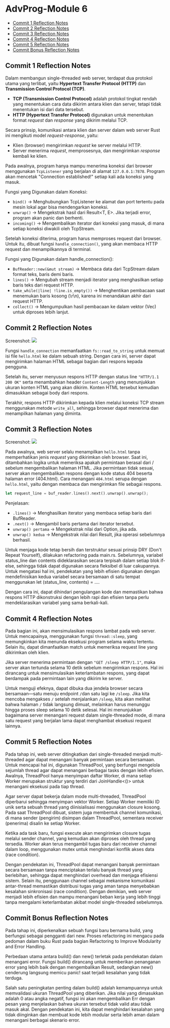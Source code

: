 # AdvProg-Module 6

- [Commit 1 Reflection Notes](#commit-1-reflection-notes)
- [Commit 2 Reflection Notes](#commit-2-reflection-notes)
- [Commit 3 Reflection Notes](#commit-3-reflection-notes)
- [Commit 4 Reflection Notes](#commit-4-reflection-notes)
- [Commit 5 Reflection Notes](#commit-5-reflection-notes)
- [Commit Bonus Reflection Notes](#commit-bonus-reflection-notes)

## Commit 1 Reflection Notes
Dalam membangun single-threaded web server, terdapat dua protokol utama yang terlibat, yaitu **Hypertext Transfer Protocol (HTTP)** dan **Transmission Control Protocol (TCP)**.
- **TCP (Transmission Control Protocol)** adalah protokol tingkat rendah yang menentukan cara data dikirim antara klien dan server, tetapi tidak menentukan isi dari data tersebut.
- **HTTP (Hypertext Transfer Protocol)** digunakan untuk menentukan format *request* dan *response* yang dikirim melalui TCP.

Secara prinsip, komunikasi antara klien dan server dalam web server Rust ini mengikuti model *request-response*, yaitu:
- Klien (browser) mengirimkan *request* ke server melalui HTTP.
- Server menerima *request*, memprosesnya, dan mengirimkan *response* kembali ke klien.

Pada awalnya, program hanya mampu menerima koneksi dari browser menggunakan `TcpListener` yang berjalan di alamat `127.0.0.1:7878`. Program akan mencetak "Connection established!" setiap kali ada koneksi yang masuk.

Fungsi yang Digunakan dalam Koneksi:
- `bind()` → Menghubungkan TcpListener ke alamat dan port tertentu pada mesin lokal agar bisa mendengarkan koneksi.
- `unwrap()` → Mengekstrak hasil dari Result<T, E>. Jika terjadi error, program akan panic dan berhenti.
- `incoming()` → Mengembalikan iterator dari koneksi yang masuk, di mana setiap koneksi diwakili oleh TcpStream.

Setelah koneksi diterima, program harus memproses request dari browser. Untuk itu, dibuat fungsi `handle_connection()`, yang akan membaca HTTP request dan menampilkannya di terminal.

Fungsi yang Digunakan dalam handle_connection():
- `BufReader::new(&mut stream)` → Membaca data dari TcpStream dalam format teks, baris demi baris.
- `lines()` → Mengubah stream menjadi iterator yang menghasilkan setiap baris teks dari request HTTP.
- `take_while(|line| !line.is_empty())` → Menghentikan pembacaan saat menemukan baris kosong (\r\n), karena ini menandakan akhir dari request HTTP.
- `collect()` → Mengumpulkan hasil pembacaan ke dalam vektor (Vec<String>) untuk diproses lebih lanjut.

## Commit 2 Reflection Notes
Screenshot:
 <img src='img/commit2.png'>

 Fungsi `handle_connection` memanfaatkan `fs::read_to_string` untuk memuat isi file `hello.html` ke dalam sebuah string. Dengan cara ini, server dapat mengirimkan halaman HTML sebagai bagian dari respons kepada pengguna.

Setelah itu, server menyusun respons HTTP dengan status line `"HTTP/1.1 200 OK"` serta menambahkan header `Content-Length` yang menunjukkan ukuran konten HTML yang akan dikirim. Konten HTML tersebut kemudian dimasukkan sebagai body dari respons.

Terakhir, respons HTTP dikirimkan kepada klien melalui koneksi TCP stream menggunakan metode `write_all`, sehingga browser dapat menerima dan menampilkan halaman yang diminta.

## Commit 3 Reflection Notes
Screenshot:
 <img src='img/commit3.png'>

 Pada awalnya, web server selalu menampilkan `hello.html` tanpa memperhatikan jenis *request* yang dikirimkan oleh browser. Saat ini, ditambahkan logika untuk memeriksa apakah permintaan berasal dari / sebelum mengembalikan halaman HTML. Jika permintaan tidak sesuai, server akan mengembalikan respons dengan kode status 404 beserta halaman error (404.html). Cara menangani `404.html` serupa dengan `hello.html`, yaitu dengan membaca dan mengirimkan file sebagai respons.

 ```rust
 let request_line = buf_reader.lines().next().unwrap().unwrap();
```

Penjelasan:

- `.lines()` → Menghasilkan iterator yang membaca setiap baris dari BufReader.
- `.next()` → Mengambil baris pertama dari iterator tersebut.
- `unwrap() pertama` → Mengekstrak nilai dari Option, jika ada.
- `unwrap() kedua` → Mengekstrak nilai dari Result, jika operasi sebelumnya berhasil.

Untuk menjaga kode tetap bersih dan terstruktur sesuai prinsip DRY (Don't Repeat Yourself), dilakukan refactoring pada main.rs. Sebelumnya, variabel status_line dan contents dideklarasikan secara terpisah dalam setiap blok if-else, sehingga tidak dapat digunakan secara fleksibel di luar cakupannya. Untuk mengatasi hal ini, pendekatan yang lebih efisien digunakan dengan mendefinisikan kedua variabel secara bersamaan di satu tempat menggunakan let (status_line, contents) = ....

Dengan cara ini, dapat dihindari pengulangan kode dan memastikan bahwa respons HTTP dikonstruksi dengan lebih rapi dan efisien tanpa perlu mendeklarasikan variabel yang sama berkali-kali.

## Commit 4 Reflection Notes
Pada bagian ini, akan mensimulasikan respons lambat pada web server. Untuk mencapainya, menggunakan fungsi `thread::sleep`, yang memungkinkan kita menunda eksekusi program selama waktu tertentu. Selain itu, dapat dimanfaatkan match untuk memeriksa request line yang dikirimkan oleh klien.

Jika server menerima permintaan dengan `"GET /sleep HTTP/1.1"`, maka server akan tertunda selama 10 detik sebelum mengirimkan respons. Hal ini dirancang untuk mensimulasikan keterlambatan respons, yang dapat berdampak pada permintaan lain yang dikirim ke server.

Untuk menguji efeknya, dapat dibuka dua jendela browser secara bersamaan—satu menuju endpoint `/`dan satu lagi ke `/sleep`. Jika kita mencoba mengakses `/` setelah menjalankan `/sleep`, kita akan melihat bahwa halaman `/` tidak langsung dimuat, melainkan harus menunggu hingga proses sleep selama 10 detik selesai. Hal ini menunjukkan bagaimana server menangani request dalam single-threaded mode, di mana satu request yang berjalan lama dapat menghambat eksekusi request lainnya.

## Commit 5 Reflection Notes
Pada tahap ini, web server ditingkatkan dari single-threaded menjadi multi-threaded agar dapat menangani banyak permintaan secara bersamaan. Untuk mencapai hal ini, digunakan ThreadPool, yang berfungsi mengelola sejumlah thread agar dapat menangani berbagai tasks dengan lebih efisien. Awalnya, ThreadPool hanya menyimpan daftar Worker, di mana setiap Worker merupakan struktur yang terdiri dari JoinHandle<()> untuk menangani eksekusi pada tiap thread.

Agar server dapat bekerja dalam mode multi-threaded, ThreadPool diperbarui sehingga menyimpan vektor Worker. Setiap Worker memiliki ID unik serta sebuah thread yang diinisialisasi menggunakan closure kosong. Pada saat ThreadPool dibuat, sistem juga membentuk channel komunikasi, di mana sender (pengirim) disimpan dalam ThreadPool, sementara receiver (penerima) disalin ke setiap Worker.

Ketika ada task baru, fungsi execute akan mengirimkan closure tugas melalui sender channel, yang kemudian akan diproses oleh thread yang tersedia. Worker akan terus mengambil tugas baru dari receiver channel dalam loop, menggunakan mutex untuk menghindari konflik akses data (race condition).

Dengan pendekatan ini, ThreadPool dapat menangani banyak permintaan secara bersamaan tanpa menciptakan terlalu banyak thread yang berlebihan, sehingga dapat menghindari overhead dan menjaga efisiensi sistem. Selain itu, penggunaan channel sebagai mekanisme komunikasi antar-thread memastikan distribusi tugas yang aman tanpa menyebabkan kesalahan sinkronisasi (race condition). Dengan demikian, web server menjadi lebih efisien dan mampu menangani beban kerja yang lebih tinggi tanpa mengalami keterlambatan akibat model single-threaded sebelumnya.

## Commit Bonus Reflection Notes
Pada tahap ini,  diperkenalkan sebuah fungsi baru bernama build, yang berfungsi sebagai pengganti dari new. Proses refactoring ini mengacu pada pedoman dalam buku Rust pada bagian Refactoring to Improve Modularity and Error Handling.

Perbedaan utama antara build() dan new() terletak pada pendekatan dalam menangani error. Fungsi build() dirancang untuk memberikan penanganan error yang lebih baik dengan mengembalikan Result, sedangkan new() cenderung langsung memicu panic! saat terjadi kesalahan yang tidak terduga.

Salah satu peningkatan penting dalam build() adalah kemampuannya untuk memvalidasi ukuran ThreadPool yang diberikan. Jika nilai yang dimasukkan adalah 0 atau angka negatif, fungsi ini akan mengembalikan Err dengan pesan yang menjelaskan bahwa ukuran tersebut tidak valid atau tidak masuk akal. Dengan pendekatan ini, kita dapat menghindari kesalahan yang tidak diinginkan dan membuat kode lebih modular serta lebih aman dalam menangani berbagai skenario error.